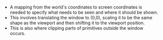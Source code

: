 * A mapping from the world's coordinates to screen coordinates is needed to specify what needs to be seen and where it should be shown.
* This involves translating the window to (0,0), scaling it to be the same shape as the viewport and then shifting it to the viewport position.
* This is also where clipping parts of primitives outside the window occurs.